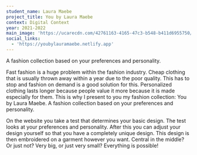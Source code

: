 ```yaml
---
student_name: Laura Maebe
project_title: You by Laura Maebe
context: Digital Context
year: 2021-2022
main_image: 'https://ucarecdn.com/42761163-4165-47c3-b548-b411d6955750/'
social_links:
  - 'https://youbylauramaebe.netlify.app'
---
```

A fashion collection based on your preferences and personality.

Fast fashion is a huge problem within the fashion industry. Cheap clothing that is usually thrown away within a year due to the poor quality. This has to stop and fashion on demand is a good solution for this. Personalized clothing lasts longer because people value it more because it is made especially for them. This is why I present to you my fashion collection: You by Laura Maebe. A fashion collection based on your preferences and personality.

On the website you take a test that determines your basic design. The test looks at your preferences and personality. After this you can adjust your design yourself so that you have a completely unique design. This design is then embroidered on a garment however you want. Central in the middle? Or just not? Very big, or just very small? Everything is possible!